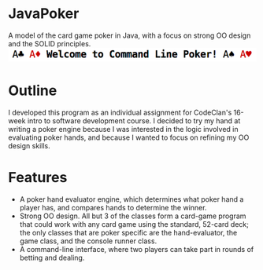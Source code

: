 # JavaPoker
A model of the card game poker in Java, with a focus on strong OO design and the SOLID principles.
![poker_welcome](poker_welcome.png)

# Outline
I developed this program as an individual assignment for CodeClan's 16-week intro to software development course. I decided to try my hand at writing a poker engine because I was interested in the logic involved in evaluating poker hands, and because I wanted to focus on refining my OO design skills. 

# Features

- A poker hand evaluator engine, which determines what poker hand a player has, and compares hands to determine the winner. 
- Strong OO design. All but 3 of the classes form a card-game program that could work with any card game using the standard, 52-card deck;
  the only classes that are poker specific are the hand-evaluator, the game class, and the console runner class. 
- A command-line interface, where two players can take part in rounds of betting and dealing. 



